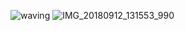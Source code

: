 ![waving](https://capsule-render.vercel.app/api?type=waving&height=160&text=🍋JiseobAn&fontAlign=78&fontAlignY=30&color=gradient&fontSize=45)
![IMG_20180912_131553_990](https://user-images.githubusercontent.com/108216187/175807947-5c748790-7835-4c82-b07b-558585659216.jpg)
